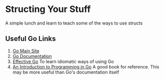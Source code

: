 Structing Your Stuff
====================

A simple lunch and learn to teach some of the ways to use structs

Useful Go Links
-------------------

1. [Go Main Site](http://golang.org/)
1. [Go Documentation](http://golang.org/pkg/)
1. [Effective Go](http://golang.org/doc/effective_go.html) To learn idiomatic ways of using Go
1. [An Introduction to Programming in Go](http://www.golang-book.com/) A good book for reference. This may be more useful than Go's documentation itself
